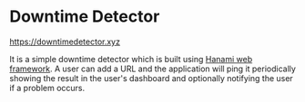# Downtime Detector

https://downtimedetector.xyz

It is a simple downtime detector which is built using [Hanami web framework](https://github.com/hanami/hanami). A user can add a URL and the application will ping it periodically showing the result in the user's dashboard and optionally notifying the user if a problem occurs.
